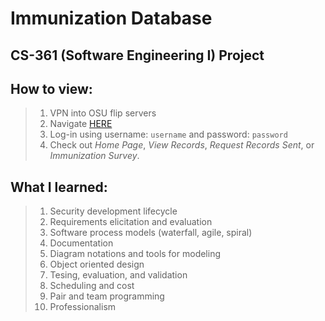 # Immunization Database
## CS-361 (Software Engineering I) Project

## How to view:
> 1. VPN into OSU flip servers  
> 2. Navigate [HERE](https://flip1.engr.oregonstate.edu:13130)  
> 3. Log-in using username: `username` and password: `password`
> 4. Check out *Home Page*, *View Records*, *Request Records Sent*, or *Immunization Survey*.

## What I learned:
> 1. Security development lifecycle 
> 2. Requirements elicitation and evaluation 
> 3. Software process models (waterfall, agile, spiral)  
> 4. Documentation  
> 5. Diagram notations and tools for modeling  
> 6. Object oriented design  
> 7. Tesing, evaluation, and validation  
> 8. Scheduling and cost  
> 9. Pair and team programming  
> 10. Professionalism
